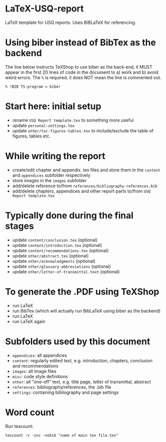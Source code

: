 # LaTeX-USQ-report
LaTeX template for USQ reports. Uses BiBLaTeX for referencing.

# Using biber instead of BibTex as the backend
The line below instructs TeXShop to use biber as the back-end, it MUST appear in the first 20 lines of code in the document to a) work and b) avoid weird errors. The `%` is required, it does NOT mean the line is commented out.

`% !BIB TS-program = biber`

# Start here: initial setup
- rename `USQ Report template.tex` to something more useful
- update `personal-settings.tex`
- update `other/toc-figures-tables.tex` to include/exclude the table of figures, tables etc.

# While writing the report
- create/edit chapter and appendix .tex files and store them in the `content` and `appendices` subfolder respectively
- store images in the `images` subfolder
- add/delete reference to/from `references/bibliography-references.bib`
- add/delete chapters, appendices and other report parts to/from `USQ Report template.tex`

# Typically done during the final stages
- update `content/conclusion.tex` (optional)
- update `content/introduction.tex` (optional)
- update `content/recommendations.tex` (optional)
- update `other/abstract.tex` (optional)
- update `other/acknowledgments` (optional)
- update `other/glossary-abbreviations` (optional)
- update `other/letter-of-transmittal.text` (optional)

# To generate the .PDF using TeXShop
- run LaTeX
- run BibTex (which will actually run BibLaTeX using biber as the backend)
- run LaTeX
- run LaTeX again

# Subfolders used by this document
- `appendices`: all appendices
- `content`: regularly edited text, e.g. introduction, chapters, conclusion and recommendations
- `images`: all image files
- `misc`: code style definitions
- `other`: all "one-off" text, e.g. title page, letter of transmittal, abstract
- `references`: bibliography/references, the .bib file
- `settings`: containing bibliography and page settings

# Word count
Run texcount:

`texcount -v -inc -nobib "name of main tex file.tex"`
